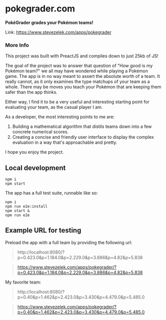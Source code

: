# pokegrader.com

**PokéGrader grades your Pokémon teams!**

Link: https://www.stevezelek.com/apps/pokegrader

### More Info

This project was built with PreactJS and compiles down to just 25kb of JS!


The goal of the project was to answer that question of "How good is my Pokémon team?" we all may have wondered 
while playing a Pokémon game. The app is in no way meant to assert the absolute worth of a team. It really cannot, as it only
examines the type matchups of your team as a whole. There may be moves you teach your Pokémon that are keeping them safer than the app thinks.


Either way, I find it to be a very useful and interesting starting point for evaluating your team, as the casual player I am. 


As a developer, the most interesting points to me are:
1. Building a mathematical algorithm that distils teams down into a few concrete numerical scores.
2. Creating a concise and friendly user interface to display the complex evaluation in a way that's approachable and pretty.

I hope you enjoy the project.

## Local development
```
npm i
npm start
```

The app has a full test suite, runnable like so:
```
npm i
npm run e2e:install
npm start &
npm run e2e
```

## Example URL for testing

Preload the app with a full team by providing the following url:
> http://localhost:8080/?p=0.423.0&p=1.184.0&p=2.229.0&p=3.886&p=4.82&p=5.838

> https://www.stevezelek.com/apps/pokegrader/?p=0.423.0&p=1.184.0&p=2.229.0&p=3.886&p=4.82&p=5.838


My favorite team:
> http://localhost:8080/?p=0.40&p=1.462&p=2.423.0&p=3.430&p=4.479.0&p=5.485.0 

> https://www.stevezelek.com/apps/pokegrader/?p=0.40&p=1.462&p=2.423.0&p=3.430&p=4.479.0&p=5.485.0 

